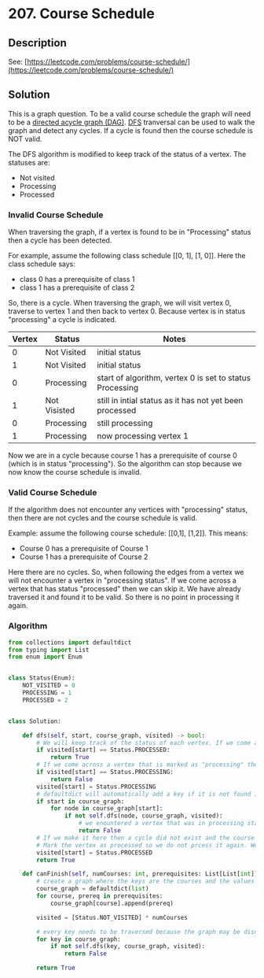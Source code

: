 # 207. Course Schedule

## Description

See: [https://leetcode.com/problems/course-schedule/](https://leetcode.com/problems/course-schedule/)

## Solution

This is a graph question. To be a valid course schedule the graph will need to be a [directed acycle graph (DAG)](../../data-structures/graph.md#directed-acyclic-graph-dag). [DFS](../../algorithms/depth-first-search-dfs.md#traversal) tranversal can be used to walk the graph and detect any cycles. If a cycle is found then the course schedule is NOT valid.

The DFS algorithm is modified to keep track of the status of a vertex. The statuses are:

* Not visited
* Processing&#x20;
* Processed

### Invalid Course Schedule

When traversing the graph, if a vertex is found to be in "Processing" status then a cycle has been detected.&#x20;

For example, assume the following class schedule \[\[0, 1], \[1, 0]]. Here the class schedule says:

* class 0 has a prerequisite of class 1
* class 1 has a prerequisite of class 2

So, there is a cycle. When traversing the graph, we will visit vertex 0, traverse to vertex 1 and then back to vertex 0. Because vertex is in status "processing" a cycle is indicated.

| Vertex | Status       | Notes                                                    |
| ------ | ------------ | -------------------------------------------------------- |
| 0      | Not Visited  | initial status                                           |
| 1      | Not Visited  | initial status                                           |
| 0      | Processing   | start of algorithm, vertex 0 is set to status Processing |
| 1      | Not Visisted | still in intial status as it has not yet been processed  |
| 0      | Processing   | still processing                                         |
| 1      | Processing   | now processing vertex 1                                  |

Now we are in a cycle because course 1 has a prerequisite of course 0 (which is in status "processing"). So the algorithm can stop because we now know the course schedule is invalid.

### Valid Course Schedule

If the algorithm does not encounter any vertices with "processing" status, then there are not cycles and the course schedule is valid.

Example: assume the following course schedule: \[\[0,1], \[1,2]]. This means:

* Course 0 has a prerequisite of Course 1
* Course 1 has a prerequisite of Course 2

Here there are no cycles. So, when following the edges from a vertex we will not encounter a vertex in "processing status". If we come across a vertex that has status "processed" then we can skip it. We have already traversed it and found it to be valid. So there is no point in processing it again.

### Algorithm&#x20;

```python
from collections import defaultdict
from typing import List
from enum import Enum


class Status(Enum):
    NOT_VISITED = 0
    PROCESSING = 1
    PROCESSED = 2


class Solution:

    def dfs(self, start, course_graph, visited) -> bool:
        # We will keep track of the status of each vertex. If we come across a processed vertex then we can exit as we don't need to reprocess it
        if visited[start] == Status.PROCESSED:
            return True
        # If we come across a vertex that is marked as "processing" then we have encountered a cycle. We are currently processing that vertex and one of its edges led back to it! So, we can return False as it is not a valid course schedule
        if visited[start] == Status.PROCESSING:
            return False
        visited[start] = Status.PROCESSING
        # defaultdict will automatically add a key if it is not found in the dict. The if statement is here to prevent a key from being added if it does not exist
        if start in course_graph:
            for node in course_graph[start]:
                if not self.dfs(node, course_graph, visited):
                    # we enountered a vertex that was in processing status. So a cycle exits. Return False as the course prerequisites are not valid.
                    return False
        # If we make it here then a cycle did not exist and the course prerequistes are valid.
        # Mark the vertex as processed so we do not prcess it again. We've determined this course has valid prerequisites.
        visited[start] = Status.PROCESSED
        return True

    def canFinish(self, numCourses: int, prerequisites: List[List[int]]) -> bool:
        # create a graph where the keys are the courses and the values are the prerequisites for each course
        course_graph = defaultdict(list)
        for course, prereq in prerequisites:
            course_graph[course].append(prereq)

        visited = [Status.NOT_VISITED] * numCourses

        # every key needs to be traversed because the graph may be disconnected
        for key in course_graph:
            if not self.dfs(key, course_graph, visited):
                return False

        return True

```
